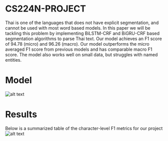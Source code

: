 # CS224N-PROJECT
Thai is one of the languages that does not have explicit segmentation, and cannot be used with most word based models. In this paper we will be tackling this problem by implementing BiLSTM-CRF and BiGRU-CRF based segmentation algorithms to parse Thai text. Our model achieves an F1 score of 94.78 (micro) and 96.26 (macro). Our model outperforms the micro averaged F1 score from previous models and has comparable macro F1 score. The model also works well on small data, but struggles with named entities.

# Model
![alt text](https://user-images.githubusercontent.com/32311654/54494702-5cc3a580-489a-11e9-94a6-f8d8f31fe66b.png)

# Results
Below is a summarized table of the character-level F1 metrics for our project
![alt text](https://user-images.githubusercontent.com/32311654/54494648-d73ff580-4899-11e9-8ac8-83fde9d58d79.png)
